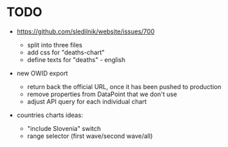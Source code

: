# TODO

- https://github.com/sledilnik/website/issues/700
    - split into three files
    - add css for "deaths-chart"
    - define texts for "deaths" - english

- new OWID export
    - return back the official URL, once it has been pushed to production
    - remove properties from DataPoint that we don't use
    - adjust API query for each individual chart

- countries charts ideas:
    - "include Slovenia" switch
    - range selector (first wave/second wave/all)